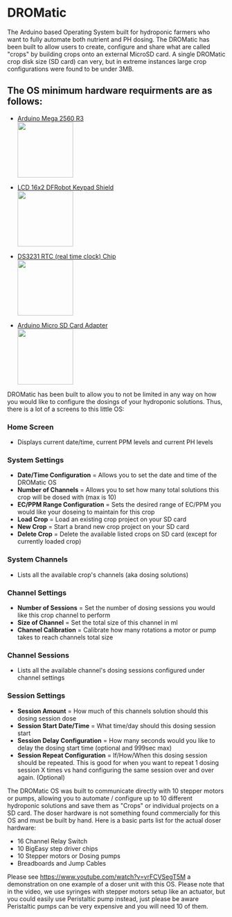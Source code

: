 # DROMatic

The Arduino based Operating System built for hydroponic farmers who want to fully automate both nutrient and PH dosing. 
The DROMatic has been built to allow users to create, configure and share what are called "crops" by building crops onto an external MicroSD card. 
A single DROMatic crop disk size (SD card) can very, but in extreme instances large crop configurations were found to be under 3MB.


## The OS minimum hardware requirments are as follows:
- <a href="https://www.amazon.com/gp/product/B016D5L7NY/ref=oh_aui_detailpage_o08_s00?ie=UTF8&psc=1">Arduino Mega 2560 R3 <br>
<img src="https://images-na.ssl-images-amazon.com/images/I/517bETdtT4L.jpg" width="128"></a>

- <a href="https://www.amazon.com/gp/product/B01C466H1S/ref=oh_aui_detailpage_o08_s00?ie=UTF8&psc=1">LCD 16x2 DFRobot Keypad Shield <br>
<img src="https://images-na.ssl-images-amazon.com/images/I/61XwiY78d3L._SX522_.jpg" width="128"> </a>

- <a href="https://www.amazon.com/gp/product/B00SL0QWDU/ref=oh_aui_detailpage_o00_s00?ie=UTF8&psc=1">DS3231 RTC (real time clock) Chip <br>
<img src="https://images-na.ssl-images-amazon.com/images/I/61GHli1sjJL._SX522_.jpg" width="128"> </a>

- <a href="https://www.amazon.com/gp/product/B00HCB7VYS/ref=oh_aui_detailpage_o00_s00?ie=UTF8&psc=1">Arduino Micro SD Card Adapter <br>
<img src="https://images-na.ssl-images-amazon.com/images/I/61oB9UmTXZL._SX522_.jpg" width="128"></a> 

DROMatic has been built to allow you to not be limited in any way on how you would like to configure the dosings of your hydroponic solutions. 
Thus, there is a lot of a screens to this little OS:

### Home Screen
- Displays current date/time, current PPM levels and current PH levels

### System Settings
- **Date/Time Configuration** = Allows you to set the date and time of the DROMatic OS
- **Number of Channels** = Allows you to set how many total solutions this crop will be dosed with (max is 10)
- **EC/PPM Range Configuration** = Sets the desired range of EC/PPM you would like your doseing to maintain for this crop
- **Load Crop** = Load an existing crop project on your SD card
- **New Crop** = Start a brand new crop project on your SD card
- **Delete Crop** = Delete the available listed crops on SD card (except for currently loaded crop)

### System Channels
- Lists all the available crop's channels (aka dosing solutions)

### Channel Settings
- **Number of Sessions** = Set the number of dosing sessions you would like this crop channel to perform
- **Size of Channel** = Set the total size of this channel in ml
- **Channel Calibration** = Calibrate how many rotations a motor or pump takes to reach channels total size

### Channel Sessions
- Lists all the available channel's dosing sessions configured under channel settings

### Session Settings
- **Session Amount** = How much of this channels solution should this dosing session dose
- **Session Start Date/Time** = What time/day should this dosing session start
- **Session Delay Configuration** = How many seconds would you like to delay the dosing start time (optional and 999sec max)
- **Session Repeat Configuration** = If/How/When this dosing session should be repeated. This is good for when you want to repeat 1 dosing session X times vs hand configuring the same session over and over again. (Optional)

The DROMatic OS was built to communicate directly with 10 stepper motors or pumps, allowing you to automate / configure up to 10 different hydroponic solutions and save them as "Crops" or individual projects on a SD card. The doser hardware is not something found commercially for this OS and must be built by hand. Here is a basic parts list for the actual doser hardware:

- 16 Channel Relay Switch
- 10 BigEasy step driver chips
- 10 Stepper motors or Dosing pumps
- Breadboards and Jump Cables

Please see https://www.youtube.com/watch?v=vrFCVSegT5M a demonstration on one example of a doser unit with this OS. Please note that in the video, we use syringes with stepper motors setup like an actuator, but you could easily use Peristaltic pump instead, just please be aware Peristaltic pumps can be very expensive and you will need 10 of them.
